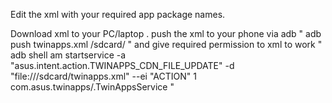 Edit the xml with your required app package names.

Download xml to your PC/laptop .
push the xml to your phone via adb " adb push twinapps.xml /sdcard/ "
and give required permission to xml to work " adb shell am startservice -a "asus.intent.action.TWINAPPS_CDN_FILE_UPDATE" -d "file:///sdcard/twinapps.xml" --ei "ACTION" 1 com.asus.twinapps/.TwinAppsService "
